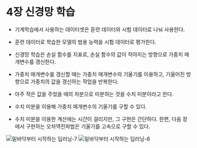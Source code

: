 # 4장 신경망 학습


- 기계학습에서 사용하는 데이터셋은 훈련 데이터와 시험 데이터로 나눠 사용한다.

- 훈련 데이터로 학습한 모델의 범용 능력을 시험 데이터로 평가한다.

- 신경망 학습은 손실 함수를 지표로, 손실 함수의 값이 작아지는 방향으로 가중치 매개변수를 갱신한다.

- 가중치 매개변수를 갱신할 때는 가중치 매개변수의 기울기를 이용하고, 기울어진 방향으로 가중치의 값을 갱신하는 작업을 반복한다.

- 아주 작은 값을 주었을 때의 차분으로 미분하는 것을 수치 미분이라고 한다.

- 수치 미분을 이용해 가중치 매개변수의 기울기를 구할 수 있다.

- 수치 미분을 이용한 계산에는 시간이 걸리지만, 그 구현은 간단하다. 한편, 다음 장에서 구현하는 오차역전파법은 기울기를 고속으로 구할 수 있다.

![밑바닥부터 시작하는 딥러닝-7](https://user-images.githubusercontent.com/55521930/152038091-fd13f78e-f60b-41ca-9f04-64f69d6c5994.jpg)
![밑바닥부터 시작하는 딥러닝-6](https://user-images.githubusercontent.com/55521930/152038106-325a9444-de17-4cf9-a5ef-a9273ac81743.jpg)
